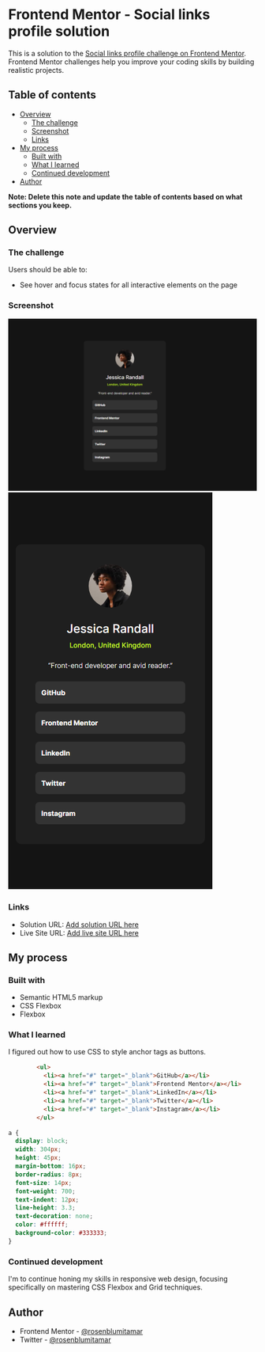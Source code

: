 # Frontend Mentor - Social links profile solution

This is a solution to the [Social links profile challenge on Frontend Mentor](https://www.frontendmentor.io/challenges/social-links-profile-UG32l9m6dQ). Frontend Mentor challenges help you improve your coding skills by building realistic projects. 

## Table of contents

- [Overview](#overview)
  - [The challenge](#the-challenge)
  - [Screenshot](#screenshot)
  - [Links](#links)
- [My process](#my-process)
  - [Built with](#built-with)
  - [What I learned](#what-i-learned)
  - [Continued development](#continued-development)
- [Author](#author)

**Note: Delete this note and update the table of contents based on what sections you keep.**

## Overview

### The challenge

Users should be able to:

- See hover and focus states for all interactive elements on the page

### Screenshot

![desktop-design-solution](design/desktop-design-solution.png)
![mobile-design-solution](design/mobile-design-solution.png)

### Links

- Solution URL: [Add solution URL here](https://your-solution-url.com)
- Live Site URL: [Add live site URL here](https://your-live-site-url.com)

## My process

### Built with

- Semantic HTML5 markup
- CSS Flexbox
- Flexbox

### What I learned

I figured out how to use CSS to style anchor tags as buttons.

```html
        <ul>
          <li><a href="#" target="_blank">GitHub</a></li>
          <li><a href="#" target="_blank">Frontend Mentor</a></li>
          <li><a href="#" target="_blank">LinkedIn</a></li>
          <li><a href="#" target="_blank">Twitter</a></li>
          <li><a href="#" target="_blank">Instagram</a></li>
        </ul>
```
```css
a {
  display: block;
  width: 304px;
  height: 45px;
  margin-bottom: 16px;
  border-radius: 8px;
  font-size: 14px;
  font-weight: 700;
  text-indent: 12px;
  line-height: 3.3;
  text-decoration: none;
  color: #ffffff;
  background-color: #333333;
}
```

### Continued development

I'm to continue honing my skills in responsive web design, focusing specifically on mastering CSS Flexbox and Grid techniques.

## Author

- Frontend Mentor - [@rosenblumitamar](https://www.frontendmentor.io/profile/rosenblumitamar)
- Twitter - [@rosenblumitamar](https://x.com/ItamarRosenblum)